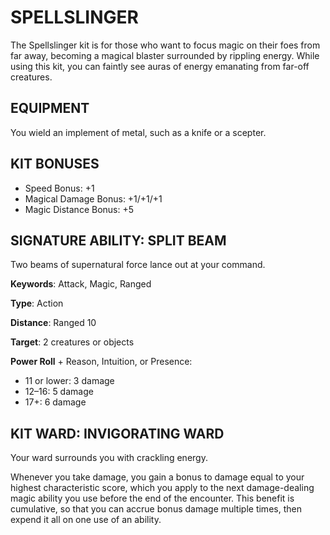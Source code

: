 # SPELLSLINGER

The Spellslinger kit is for those who want to focus magic on their foes from far away, becoming a magical blaster surrounded by rippling energy. While using this kit, you can faintly see auras of energy emanating from far-off creatures.

## EQUIPMENT

You wield an implement of metal, such as a knife or a scepter.

## KIT BONUSES

-   Speed Bonus: +1
-   Magical Damage Bonus: +1/+1/+1
-   Magic Distance Bonus: +5

## SIGNATURE ABILITY: SPLIT BEAM

Two beams of supernatural force lance out at your command.

**Keywords**: Attack, Magic, Ranged

**Type**: Action

**Distance**: Ranged 10

**Target**: 2 creatures or objects

**Power Roll** + Reason, Intuition, or Presence:

-   11 or lower: 3 damage
-   12–16: 5 damage
-   17+: 6 damage

## KIT WARD: INVIGORATING WARD

Your ward surrounds you with crackling energy.

Whenever you take damage, you gain a bonus to damage equal to your highest characteristic score, which you apply to the next damage-dealing magic ability you use before the end of the encounter. This benefit is cumulative, so that you can accrue bonus damage multiple times, then expend it all on one use of an ability.
